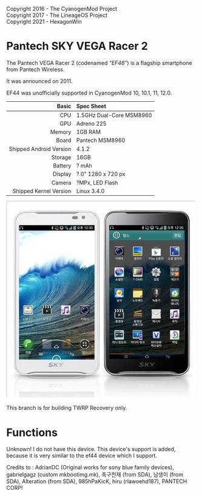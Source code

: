 Copyright 2016 - The CyanogenMod Project  
Copyright 2017 - The LineageOS Project  
Copyright 2021 - HexagonWin

Pantech SKY VEGA Racer 2
=============

The Pantech VEGA Racer 2 (codenamed _"EF46"_) is a flagship smartphone from Pantech Wireless.

It was announced on 2011.

EF44 was unofficially supported in CyanogenMod 10, 10.1, 11, 12.0.

Basic   | Spec Sheet
-------:|:-------------------------
CPU     | 1.5GHz Dual-Core MSM8960
GPU     | Adreno 225
Memory  | 1GB RAM
Board   | Pantech MSM8960
Shipped Android Version | 4.1.2
Storage | 16GB
Battery | ? mAh
Display | ?.0" 1280 x 720 px
Camera  | ?MPx, LED Flash
Shipped Kernel Version | Linux 3.4.0

![SKY VEGA Racer 2](https://github.com/HexagonWin/twrp_device_pantech_ef44/blob/android-5.1/ef46/device.jpg)

This branch is for building TWRP Recovery only.

Functions
=============

Unknown! I do not have this device.
This device's support is added, because it is very similar to the ef44 device which I support.

Credits to : AdrianDC (Original works for sony blue family devices), gabrielgagz (custom mkbootimg.mk), 축구천재 (from SDA), 남생이 (from SDA), Alteration (from SDA), 985hPaKicK, hiru (rlawoehd187), PANTECH CORP!
